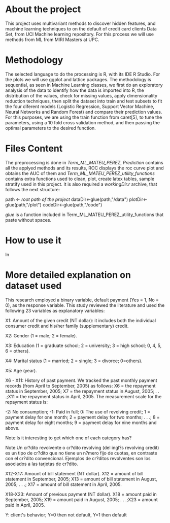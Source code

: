 # About the project
This project uses multivariant methods to discover hidden features, and machine learning techniques to  on the default of credit card clients Data Set, from UCI Machine learning repository. For this process we will use methods from ML from MIRI Masters at UPC.

# Methodology 
The selected language to do the processing is R, with its IDE R Studio. For the plots we will use ggplot and
lattice packages. The methodology is sequential, as seen in Machine Learning classes, we first do an exploratory
analysis of the data to identify how the data is imported into R, the distribution of the values, check for missing
values, apply dimensionality reduction techniques, then split the dataset into train and test subsets to fit the
four diferent models (Logistic Regression, Support Vector Machine, Neural Networks and Random Forest) and
compare their prediction values. For this purposes, we are using the train function from caret[5], to tune the
parameters, using a 10 fold cross validation method, and then passing the optimal parameters to the desired
function.

# Files Content
The preprocessing is done in *Term_ML_MATEU_PEREZ*, *Prediction* contains all the applyed methods and its results, ROC displays the roc curve plot and obtains the AUC of them and *Term_ML_MATEU_PEREZ_utility_functions* contains extra functions used to clean, plot, create latex tables, sample stratify used in this project.
It is also required a *workingDir.r* archive, that follows the next structure:

path <- *root path of the project*
dataDir<-glue(path,"/data")
plotDir<-glue(path,"/plot")
codeDir<-glue(path,"/code")

*glue* is a function included in Term_ML_MATEU_PEREZ_utility_functions that paste without spaces.


# How to use it
In

# More detailed explanation on dataset used
This research employed a binary variable, default
payment (Yes = 1, No = 0), as the response variable. This study reviewed the
literature and used the following 23 variables as explanatory variables:


X1: Amount of the given credit (NT dollar):
it includes both the individual consumer credit and his/her family (supplementary)
credit.


X2: Gender (1 = male; 2 = female).


X3: Education (1 = graduate school; 2 =
university; 3 = high school; 0, 4, 5, 6 = others).


X4: Marital status (1 = married; 2 = single;
3 = divorce; 0=others).


X5: Age (year).


X6 - X11: History of past payment. We tracked
the past monthly payment records (from April to September, 2005) as follows: X6
= the repayment status in September, 2005; X7 = the repayment status in August,
2005; . . .;X11 = the repayment status in April, 2005. The measurement scale
for the repayment status is: 


-2: No consumption; -1: Paid in full; 0: The
use of revolving credit; 1 = payment delay for one month; 2 = payment delay for
two months; . . .; 8 = payment delay for eight months; 9 = payment delay for
nine months and above.

Note:Is it interesting to get which one of each category has?

Note:Un cr?dito revolvente o cr?dito revolving (del ingl?s revolving credit) es un 
tipo de cr?dito que no tiene un n?mero fijo de cuotas, en contraste con el cr?dito convencional. Ejemplos de cr?ditos revolventes son los asociados a las tarjetas de cr?dito.


X12-X17: Amount of bill statement (NT
dollar). X12 = amount of bill statement in September, 2005; X13 = amount of
bill statement in August, 2005; . . .; X17 = amount of bill statement in April,
2005. 

X18-X23: Amount of previous payment (NT
dollar). X18 = amount paid in September, 2005; X19 = amount paid in August,
2005; . . .;X23 = amount paid in April, 2005.


Y:
client's behavior; Y=0 then not default, Y=1 then default


